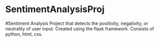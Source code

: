 # SentimentAnalysisProj
#Sentiment Analysis Project that detects the positivity, negativity, or neutrality of user input. Created using the flask framework. Consists of python, html, css.
